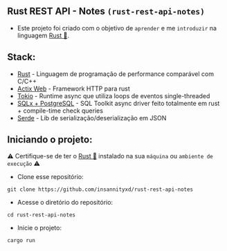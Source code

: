 ## Rust REST API - Notes `(rust-rest-api-notes)`
- Este projeto foi criado com o objetivo de `aprender` e me `introduzir` na linguagem <a href="https://www.rust-lang.org/">Rust 🦀</a>.

## Stack:
- <a href="https://www.rust-lang.org/">Rust</a> - Linguagem de programação de performance comparável com C/C++
- <a href="https://actix.rs/">Actix Web</a> - Framework HTTP para rust
- <a href="https://tokio.rs/">Tokio</a> - Runtime async que utiliza loops de eventos single-threaded
- <a href="https://crates.io/crates/sqlx">SQLx + PostgreSQL</a> - SQL Toolkit async driver feito totalmente em rust + compile-time check queries
- <a href="https://serde.rs/">Serde</a> - Lib de serialização/deserialização em JSON

## Iniciando o projeto:
⚠ Certifique-se de ter o <a href="https://www.rust-lang.org/tools/install">Rust 🦀</a> instalado na sua `máquina` ou `ambiente de execução` ⚠
- Clone esse repositório:
```
git clone https://github.com/insannityxd/rust-rest-api-notes
```
- Acesse o diretório do repositório:
```
cd rust-rest-api-notes
```
- Inicie o projeto:
```
cargo run
```